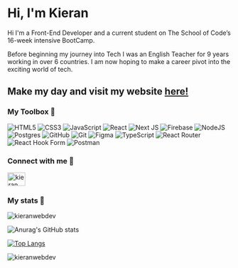 # Hi, I'm Kieran 

Hi I'm a Front-End Developer and a current student on The School of Code’s 16-week intensive BootCamp. 

Before beginning my journey into Tech I was an English Teacher for 9 years working in over 6 countries. I am now hoping to make a career pivot into the exciting world of tech.

## Make my day and visit my website <a href="https://kieran-gill-portfolio.netlify.app/" target="_blank" rel="noreferrer">here!</a>

<!-- ### About me

- I began coding during the COVID lockdown and quickly fell in love with it after I managed to center my first div. Since then I have been on an exciting learning journey full of exhilarating peaks and character-building troughs (cant't have one without the other). I am proud of my resilience, grit and determination. I always show up and put in my best effort every day. I understand that consistency is key, as two or three baby steps each day will soon add up to giant gains over time. 

- I work well in a team and I feel that a lot of the skills I have learned during my teaching career are relevant to working in a tech team. I can create a warm, supportive and friendly atmosphere to work, learn and play in. 

- During my time at the School of Code I have really loved the joys of sharing the wins and small triumphs with my teams and coding partners, as well as supporting each other during the inevitable roadblocks. 

- My hobbies include running, resistance training, reading, gaming and playing fetch with my favourite canine, Dori. I enjoy travelling and exploring new worlds, but to be honest, as I get deeper into my thirties, my perfect evening simply involves lounging on a sofa whilst watching a good movie with my girlfriend. -->


<!-- You can reach me on linkedIn through the link below:
https://www.linkedin.com/in/kieran-gill-b98b38229/ -->

<!-- 
<h3 align="center">A passionate frontend developer from India</h3> -->

### My Toolbox 🧰

![HTML5](https://img.shields.io/badge/html5-%23E34F26.svg?style=for-the-badge&logo=html5&logoColor=white)  ![CSS3](https://img.shields.io/badge/css3-%231572B6.svg?style=for-the-badge&logo=css3&logoColor=white)  ![JavaScript](https://img.shields.io/badge/javascript-%23323330.svg?style=for-the-badge&logo=javascript&logoColor=%23F7DF1E)  ![React](https://img.shields.io/badge/react-%2320232a.svg?style=for-the-badge&logo=react&logoColor=%2361DAFB)  ![Next JS](https://img.shields.io/badge/Next-black?style=for-the-badge&logo=next.js&logoColor=white) ![Firebase](https://img.shields.io/badge/firebase-%23039BE5.svg?style=for-the-badge&logo=firebase)  ![NodeJS](https://img.shields.io/badge/node.js-6DA55F?style=for-the-badge&logo=node.js&logoColor=white)  ![Postgres](https://img.shields.io/badge/postgres-%23316192.svg?style=for-the-badge&logo=postgresql&logoColor=white)  ![GitHub](https://img.shields.io/badge/github-%23121011.svg?style=for-the-badge&logo=github&logoColor=white) 	![Git](https://img.shields.io/badge/git-%23F05033.svg?style=for-the-badge&logo=git&logoColor=white)	 ![Figma](https://img.shields.io/badge/figma-%23F24E1E.svg?style=for-the-badge&logo=figma&logoColor=white)  ![TypeScript](https://img.shields.io/badge/typescript-%23007ACC.svg?style=for-the-badge&logo=typescript&logoColor=white)  ![React Router](https://img.shields.io/badge/React_Router-CA4245?style=for-the-badge&logo=react-router&logoColor=white)  ![React Hook Form](https://img.shields.io/badge/React%20Hook%20Form-%23EC5990.svg?style=for-the-badge&logo=reacthookform&logoColor=white)  ![Postman](https://img.shields.io/badge/Postman-FF6C37?style=for-the-badge&logo=postman&logoColor=white)

### Connect with me 🤝

<a href="https://linkedin.com/in/kieran-gill" target="blank"><img align="center" src="https://raw.githubusercontent.com/rahuldkjain/github-profile-readme-generator/master/src/images/icons/Social/linked-in-alt.svg" alt="kieran gill" height="30" width="40" /></a>


### My stats 📝

<p><img align="center" src="https://github-readme-streak-stats.herokuapp.com/?user=kieranwebdev&show_icons=true&theme=tokyonight&count_private=true&show_icons=true" alt="kieranwebdev" /></p>

![Anurag's GitHub stats](https://github-readme-stats.vercel.app/api?username=KieranWebDev&count_private=true&theme=tokyonight)

[![Top Langs](https://github-readme-stats.vercel.app/api/top-langs/?username=KieranWebDev&layout=compact&theme=tokyonight)](https://github.com/anuraghazra/github-readme-stats)

<p align="left"> <img src="https://komarev.com/ghpvc/?username=kieranwebdev&label=Profile%20views&color=0e75b6&style=flat" alt="kieranwebdev" /> </p>



<!-- <p><img align="center" src="https://github-readme-stats.vercel.app/api/top-langs?username=kieranwebdev&show_icons=true&locale=en&layout=compact" alt="kieranwebdev" /></p> -->





<!-- [![Anurag's GitHub stats](https://github-readme-stats.vercel.app/api?username=KieranWebDev)](https://github.com/anuraghazra/github-readme-stats) -->




<!-- **KieranWebDev/KieranWebDev** is a ✨ _special_ ✨ repository because its `README.md` (this file) appears on your GitHub profile.

Here are some ideas to get you started:

- 🔭 I’m currently working on ...
- 🌱 I’m currently learning ...
- 👯 I’m looking to collaborate on ...
- 🤔 I’m looking for help with ...
- 💬 Ask me about ...
- 📫 How to reach me: ...
- 😄 Pronouns: ...
- ⚡ Fun fact: ...
-->
